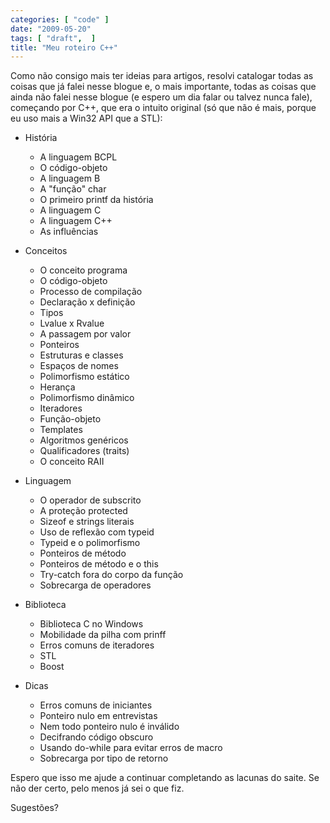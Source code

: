 ```yaml
---
categories: [ "code" ]
date: "2009-05-20"
tags: [ "draft",  ]
title: "Meu roteiro C++"
---
```

Como não consigo mais ter ideias para artigos, resolvi catalogar todas as
coisas que já falei nesse blogue e, o mais importante, todas as coisas
que ainda não falei nesse blogue (e espero um dia falar ou talvez nunca
fale), começando por C++, que era o intuito original (só que não é
mais, porque eu uso mais a Win32 API que a STL):

    
  * História
    
    * A linguagem BCPL
    * O código-objeto
    * A linguagem B
    * A "função" char
    * O primeiro printf da história
    * A linguagem C
    * A linguagem C++
    * As influências
    
  * Conceitos
    
    * O conceito programa
    * O código-objeto
    * Processo de compilação
    * Declaração x definição
    * Tipos
    * Lvalue x Rvalue
    * A passagem por valor
    * Ponteiros
    * Estruturas e classes
    * Espaços de nomes
    * Polimorfismo estático
    * Herança
    * Polimorfismo dinâmico
    * Iteradores
    * Função-objeto
    * Templates
    * Algoritmos genéricos
    * Qualificadores (traits)
    * O conceito RAII
    
  * Linguagem
    
    * O operador de subscrito
    * A proteção protected
    * Sizeof e strings literais
    * Uso de reflexão com typeid
    * Typeid e o polimorfismo
    * Ponteiros de método
    * Ponteiros de método e o this
    * Try-catch fora do corpo da função
    * Sobrecarga de operadores

  * Biblioteca

    * Biblioteca C no Windows
    * Mobilidade da pilha com prinff
    * Erros comuns de iteradores
    * STL
    * Boost
    
  * Dicas
    
    * Erros comuns de iniciantes
    * Ponteiro nulo em entrevistas
    * Nem todo ponteiro nulo é inválido
    * Decifrando código obscuro
    * Usando do-while para evitar erros de macro
    * Sobrecarga por tipo de retorno

Espero que isso me ajude a continuar completando as lacunas do saite. Se
não der certo, pelo menos já sei o que fiz.

Sugestões?
